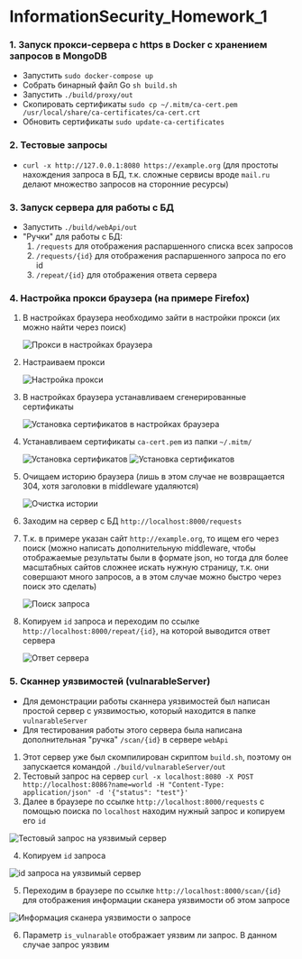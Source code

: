 # InformationSecurity_Homework_1

### 1. Запуск прокси-сервера с https в Docker с хранением запросов в MongoDB

- Запустить `sudo docker-compose up`
- Собрать бинарный файл Go `sh build.sh`
- Запустить `./build/proxy/out`
- Скопировать сертификаты `sudo cp ~/.mitm/ca-cert.pem /usr/local/share/ca-certificates/ca-cert.crt`
- Обновить сертификаты `sudo update-ca-certificates`

### 2. Тестовые запросы

- `curl -x http://127.0.0.1:8080 https://example.org` (для простоты нахождения запроса в БД, т.к. сложные сервисы вроде `mail.ru` делают множество запросов на сторонние ресурсы)

### 3. Запуск сервера для работы с БД

- Запустить `./build/webApi/out`
- "Ручки" для работы с БД:
  1. `/requests` для отображения распаршенного списка всех запросов
  2. `/requests/{id}` для отображения распаршенного запроса по его id
  3. `/repeat/{id}` для отображения ответа сервера

### 4. Настройка прокси браузера (на примере Firefox)

1. В настройках браузера необходимо зайти в настройки прокси (их можно найти через поиск)

   ![Прокси в настройках браузера](./img/1.png)

2. Настраиваем прокси

   ![Настройка прокси](./img/2.png)

3. В настройках браузера устанавливаем сгенерированные сертификаты

   ![Установка сертификатов в настройках браузера](./img/3.png)

4. Устанавливаем сертификаты `ca-cert.pem` из папки `~/.mitm/`

   ![Установка сертификатов ](./img/4.png)
   ![Установка сертификатов ](./img/5.png)

5. Очищаем историю браузера (лишь в этом случае не возвращается 304, хотя заголовки в middleware удаляются)

   ![Очистка истории](./img/6.png)

6. Заходим на сервер с БД `http://localhost:8000/requests`
7. Т.к. в примере указан сайт `http://example.org`, то ищем его через поиск (можно написать дополнительную middleware, чтобы отображаемые результаты были в формате json, но тогда для более масштабных сайтов сложнее искать нужную страницу, т.к. они совершают много запросов, а в этом случае можно быстро через поиск это сделать)

   ![Поиск запроса](./img/7.png)

8. Копируем `id` запроса и переходим по ссылке `http://localhost:8000/repeat/{id}`, на которой выводится ответ сервера

   ![Ответ сервера](./img/8.png)

### 5. Сканнер уязвимостей (vulnarableServer)

- Для демонстрации работы сканнера уязвимостей был написан простой сервер с уязвимостью, который находится в папке `vulnarableServer`
- Для тестирования работы этого сервера была написана дополнительная "ручка" `/scan/{id}` в сервере `webApi`

1. Этот сервер уже был скомпилирован скриптом `build.sh`, поэтому он запускается командой `./build/vulnarableServer/out`
2. Тестовый запрос на сервер `curl -x localhost:8080 -X POST http://localhost:8086?name=world -H "Content-Type: application/json" -d '{"status": "test"}'`
3. Далее в браузере по ссылке `http://localhost:8000/requests` с помощью поиска по `localhost` находим нужный запрос и копируем его `id`

![Тестовый запрос на уязвимый сервер](./img/9.png)

4. Копируем `id` запроса

![id запроса на уязвимый сервер](./img/10.png)

5. Переходим в браузере по ссылке `http://localhost:8000/scan/{id}` для отображения информации сканера уязвимости об этом запросе

![Информация сканера уязвимости о запросе](./img/11.png)

6. Параметр `is_vulnarable` отображает уязвим ли запрос. В данном случае запрос уязвим
